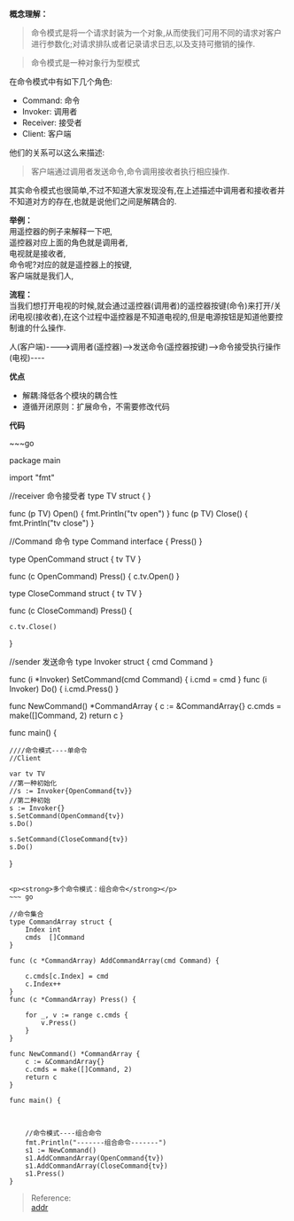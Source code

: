 

<p><strong>概念理解：</strong></p>
<blockquote>
<p>命令模式是将一个请求封装为一个对象,从而使我们可用不同的请求对客户进行参数化;对请求排队或者记录请求日志,以及支持可撤销的操作.</p>
</blockquote>
<blockquote>
<p>命令模式是一种对象行为型模式</p>
</blockquote>
<p>在命令模式中有如下几个角色:</p>
<ul>
<li>Command: 命令</li>
<li>Invoker: 调用者</li>
<li>Receiver: 接受者</li>
<li>Client: 客户端</li>
</ul>
<p>他们的关系可以这么来描述:</p>
<blockquote>
<p>客户端通过调用者发送命令,命令调用接收者执行相应操作.</p>
</blockquote>
<p>其实命令模式也很简单,不过不知道大家发现没有,在上述描述中调用者和接收者并不知道对方的存在,也就是说他们之间是解耦合的.</p>
<p><strong>举例：</strong><br>
用遥控器的例子来解释一下吧,<br>
遥控器对应上面的角色就是调用者,<br>
电视就是接收者,<br>
命令呢?对应的就是遥控器上的按键,<br>
客户端就是我们人,</p>
<p><strong>流程：</strong><br>
当我们想打开电视的时候,就会通过遥控器(调用者)的遥控器按键(命令)来打开/关闭电视(接收者),在这个过程中遥控器是不知道电视的,但是电源按钮是知道他要控制谁的什么操作.</p>
<p>人(客户端)----&gt;调用者(遥控器)—&gt;发送命令(遥控器按键)—&gt;命令接受执行操作(电视)----</p>
<p><strong>优点</strong></p>
<ul>
<li>解耦:降低各个模块的耦合性</li>
<li>遵循开闭原则：扩展命令，不需要修改代码</li>
</ul>
<p><strong>代码</strong></p>
~~~go

package main

import "fmt"

//receiver 命令接受者
type TV struct {
}

func (p TV) Open() {
	fmt.Println("tv open")
}
func (p TV) Close() {
	fmt.Println("tv close")
}

//Command 命令
type Command interface {
	Press()
}

type OpenCommand struct {
	tv TV
}

func (c OpenCommand) Press() {
	c.tv.Open()
}

type CloseCommand struct {
	tv TV
}

func (c CloseCommand) Press() {

	c.tv.Close()
}

//sender 发送命令
type Invoker struct {
	cmd Command
}

func (i *Invoker) SetCommand(cmd Command) {
	i.cmd = cmd
}
func (i Invoker) Do() {
	i.cmd.Press()
}


func NewCommand() *CommandArray {
	c := &CommandArray{}
	c.cmds = make([]Command, 2)
	return c
}

func main() {

	////命令模式----单命令
	//Client

	var tv TV
	//第一种初始化
	//s := Invoker{OpenCommand{tv}}
	//第二种初始
	s := Invoker{}
	s.SetCommand(OpenCommand{tv})
	s.Do()

	s.SetCommand(CloseCommand{tv})
	s.Do()

	
}

~~~

<p><strong>多个命令模式：组合命令</strong></p>
~~~ go

//命令集合
type CommandArray struct {
	Index int
	cmds  []Command
}

func (c *CommandArray) AddCommandArray(cmd Command) {

	c.cmds[c.Index] = cmd
	c.Index++
}
func (c *CommandArray) Press() {

	for _, v := range c.cmds {
		v.Press()
	}
}

func NewCommand() *CommandArray {
	c := &CommandArray{}
	c.cmds = make([]Command, 2)
	return c
}

func main() {

	

	//命令模式----组合命令
	fmt.Println("-------组合命令-------")
	s1 := NewCommand()
	s1.AddCommandArray(OpenCommand{tv})
	s1.AddCommandArray(CloseCommand{tv})
	s1.Press()
}

~~~

<blockquote>
<p>Reference:<br>
<a href="https://blog.csdn.net/qibin0506/article/details/50812611">addr</a></p>
</blockquote>

